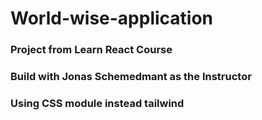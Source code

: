 # World-wise-application

### Project from Learn React Course

### Build with Jonas Schemedmant as the Instructor

### Using CSS module instead tailwind
